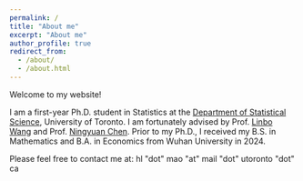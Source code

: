 ```yaml
---
permalink: /
title: "About me"
excerpt: "About me"
author_profile: true
redirect_from: 
  - /about/
  - /about.html
---
```


Welcome to my website!

I am a first-year Ph.D. student in Statistics at the [Department of Statistical Science](https://www.statistics.utoronto.ca), University of Toronto. I am fortunately advised by Prof. [Linbo Wang](https://sites.google.com/site/linbowangpku/home) and Prof. [Ningyuan Chen](http://individual.utoronto.ca/ningyuanchen/). Prior to my Ph.D., I received my B.S. in Mathematics and B.A. in Economics from Wuhan University in 2024.

Please feel free to contact me at: hl "dot" mao "at" mail "dot" utoronto "dot" ca
